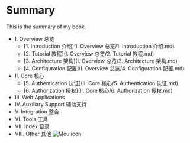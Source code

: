# Summary

This is the summary of my book.

* I. Overview 总览
    * [1. Introduction 介绍](I. Overview 总览/1. Introduction 介绍.md) 
    * [2. Tutorial 教程](I. Overview 总览/2. Tutorial 教程.md) 
    * [3. Architecture 架构](I. Overview 总览/3. Architecture 架构.md) 
    * [4. Configuration 配置](I. Overview 总览/4. Configuration 配置.md) 
* II. Core 核心
    * [5. Authentication 认证](II. Core 核心/5. Authentication 认证.md) 
    * [6. Authorization 授权](II. Core 核心/6. Authorization 授权.md) 
* III. Web Applications
* IV. Auxiliary Support 辅助支持
* V. Integration 整合
* VI. Tools 工具
* VII. Index 目录
* VIII. Other 其他
![Mou icon](http://mouapp.com/Mou_128.png)
